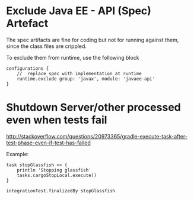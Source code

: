 Exclude Java EE - API (Spec) Artefact
=====================================

The spec artifacts are fine for coding but not for running against them, since the class files are crippled.

To exclude them from runtime, use the following block

	configurations {
		//	replace spec with implementation at runtime
		runtime.exclude group: 'javax', module: 'javaee-api'
	}


Shutdown Server/other processed even when tests fail
====================================================

http://stackoverflow.com/questions/20973365/gradle-execute-task-after-test-phase-even-if-test-has-failed


Example:

	task stopGlassfish << {
		println 'Stopping glassfish'
		tasks.cargoStopLocal.execute()
	}
	
	integrationTest.finalizedBy stopGlassfish